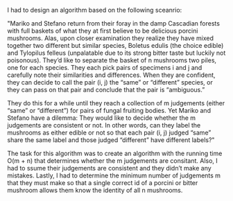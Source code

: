 I had to design an algorithm based on the following sceanrio:

"Mariko and Stefano return from their foray in the damp Cascadian forests with full baskets of what they at first believe to be delicious porcini mushrooms. Alas, upon closer examination they realize they have mixed together two different but similar species, Boletus edulis (the choice edible) and Tylopilus felleus (unpalatable due to its strong bitter taste but luckily not poisonous). They’d like to separate the basket of n mushrooms two piles, one for each species. They each pick pairs of specimens i and j and carefully note
their similarities and differences. When they are confident, they can decide to call the pair (i, j) the “same” or “different” species, or they can pass on that pair and conclude that the pair is “ambiguous.” 

They do this for a while until they reach a collection of m judgements (either “same” or “different”) for pairs of fungal fruiting bodies. Yet Mariko and Stefano have a dilemma: They would like to decide whether the m judgements are consistent or not. In other words, can they label the mushrooms as either edible or not so
that each pair (i, j) judged “same” share the same label and those judged “different” have different labels?" 

The task for this algorithm was to create an algorithm with the running time O(m + n) that determines whether the m judgements are consitant. Also, I had to ssume their judgements are consistent and they didn’t make any mistakes. Lastly, I had to determine the minimum number of judgements m that they must make so that a single correct id of a porcini or bitter mushroom allows them know the identity of all n mushrooms.
